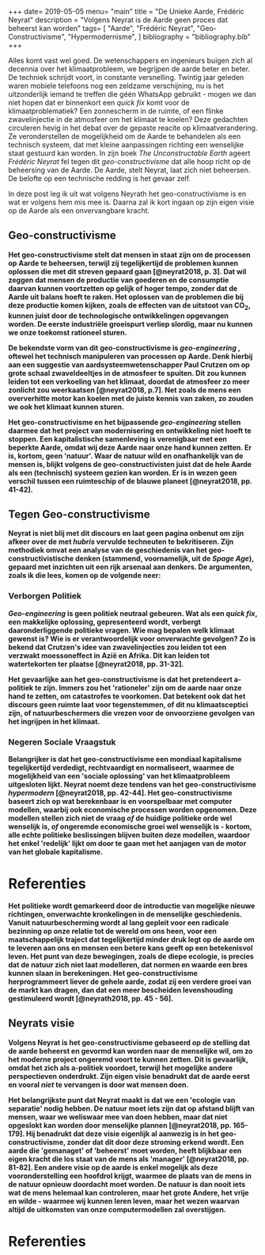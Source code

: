 +++
date= 2019-05-05
menu= "main"
title = "De Unieke Aarde, Frédéric Neyrat"
description = "Volgens Neyrat is de Aarde geen proces dat beheerst kan worden"
tags= [
    "Aarde",
    "Frédéric Neyrat",
    "Geo-Constructivisme",
    "Hypermodernisme",
]
bibliography = "bibliography.bib"
+++

Alles komt vast wel goed. De wetenschappers en ingenieurs buigen zich al decennia over het klimaatprobleem, we begrijpen de aarde beter en beter. De techniek schrijdt voort, in constante versnelling. <!--more--> Twintig jaar geleden waren mobiele telefoons nog een zeldzame verschijning, nu is het uitzonderlijk iemand te treffen die géén WhatsApp gebruikt - mogen we dan niet hopen dat er binnenkort een <i>quick fix</i> komt voor de klimaatproblematiek? Een zonnescherm in de ruimte, of een flinke zwavelinjectie in de atmosfeer om het klimaat te koelen? Deze gedachten circuleren hevig in het debat over de gepaste reacite op klimaatverandering. Ze veronderstellen de mogelijkheid om de Aarde te behandelen als een technisch systeem, dat met kleine aanpassingen richting een wenselijke staat gestuurd kan worden. In zijn boek <i> The Unconstructable Earth </i> ageert <i> Frédéric Neyrat </i> fel tegen dit <i> geo-constructivisme </i> dat alle hoop richt op de beheersing van de Aarde. De Aarde, stelt Neyrat, laat zich niet beheersen. De belofte op een technische redding is het gevaar zelf.

In deze post leg ik uit wat volgens Neyrath het geo-constructivisme is en wat er volgens hem mis mee is. Daarna zal ik kort ingaan op zijn eigen visie op de Aarde als een onvervangbare kracht. 

<b>

## Geo-constructivisme

Het geo-constructivisme stelt dat mensen in staat zijn om de processen op Aarde te beheersen, terwijl zij tegelijkertijd de problemen kunnen oplossen die met dit streven gepaard gaan [@neyrat2018, p. 3]. Dat wil zeggen dat mensen de productie van goederen en de consumptie daarvan kunnen voortzetten op gelijk of hoger tempo, zonder dat de Aarde uit balans hoeft te raken. Het oplossen van de problemen die bij deze productie komen kijken, zoals de effecten van de uitstoot van CO<sub>2</sub>, kunnen juist door de technologische ontwikkelingen opgevangen worden. De eerste industriële groeispurt verliep slordig, maar nu kunnen we onze toekomst rationeel sturen. 

<b>

De bekendste vorm van dit geo-constructivisme is <i> geo-engineering </i>, oftewel het technisch manipuleren van processen op Aarde. Denk hierbij aan een suggestie van aardsysteemwetenschapper Paul Crutzen om op grote schaal zwaveldeeltjes in de atmosfeer te spuiten. Dit zou kunnen leiden tot een verkoeling van het klimaat, doordat de atmosfeer zo meer zonlicht zou weerkaatsen [@neyrat2018, p.7]. Net zoals de mens een oververhitte motor kan koelen met de juiste kennis van zaken, zo zouden we ook het klimaat kunnen sturen. 

<b>

Het geo-constructivisme en het bijpassende <i>geo-engineering</i> stellen daarmee dat het project van modernisering en ontwikkeling niet hoeft te stoppen. Een kapitalistische samenleving is verenigbaar met een beperkte Aarde, omdat wij deze Aarde naar onze hand kunnen zetten. Er is, kortom, geen 'natuur'. Waar de natuur wild en onafhankelijk van de mensen is, blijkt volgens de geo-constructivisten juist dat de hele Aarde als een (technisch) systeem gezien kan worden. Er is in wezen geen verschil tussen een ruimteschip of de blauwe planeet [@neyrat2018, pp. 41-42]. 

## Tegen Geo-constructivisme

Neyrat is niet blij met dit discours en laat geen pagina onbenut om zijn afkeer over de met <i> hubris </i> vervulde techneuten te bekritiseren. Zijn methodiek omvat een analyse van de geschiedenis van het geo-constructivistische denken (stammend, voornamelijk, uit de <i>Spage Age</i>), gepaard met inzichten uit een rijk arsenaal aan denkers. De argumenten, zoals ik die lees, komen op de volgende neer:

### Verborgen Politiek

<i>Geo-engineering</i> is geen politiek neutraal gebeuren. Wat als een <i>quick fix</i>, een makkelijke oplossing, gepresenteerd wordt, verbergt daaronderliggende politieke vragen. Wie mag bepalen welk klimaat gewenst is? Wie is er verantwoordelijk voor onverwachte gevolgen? Zo is bekend dat Crutzen's idee van zwavelinjecties zou leiden tot een verzwakt moessoneffect in Azië en Afrika. Dit kan leiden tot watertekorten ter plaatse [@neyrat2018, pp. 31-32]. 

<b>
    
Het gevaarlijke aan het geo-constructivisme is dat het pretendeert a-politiek te zijn. Immers zou het 'rationeler' zijn om de aarde naar onze hand te zetten, om catastrofes te voorkomen. Dat betekent ook dat het discours geen ruimte laat voor tegenstemmen, of dit nu klimaatsceptici zijn, of natuurbeschermers die vrezen voor de onvoorziene gevolgen van het ingrijpen in het klimaat.  

### Negeren Sociale Vraagstuk

Belangrijker is dat het geo-constructivisme een mondiaal kapitalisme tegelijkertijd verdedigt, rechtvaardigt en normaliseert, waarmee de mogelijkheid van een 'sociale oplossing' van het klimaatprobleem uitgesloten lijkt. Neyrat noemt deze tendens van het geo-constructivisme <i>hypermodern</i> [@neyrat2018, pp. 42-44]. Het geo-constructivisme baseert zich op wat berekenbaar is en voorspelbaar met computer modellen, waarbij ook economische processen worden opgenomen. Deze modellen stellen zich niet de vraag <i>of</i> de huidige politieke orde wel wenselijk is, <i>of</i> ongeremde economische groei wel wenselijk is - kortom, alle echte politieke beslissingen blijven buiten deze modellen, waardoor het enkel 'redelijk' lijkt om door te gaan met het aanjagen van de motor van het globale kapitalisme. 

# Referenties

<b>
    
Het politieke wordt gemarkeerd door de introductie van mogelijke nieuwe richtingen, onverwachte kronkelingen in de menselijke geschiedenis. Vanuit natuurbescherming wordt al lang gepleit voor een radicale bezinning op onze relatie tot de wereld om ons heen, voor een maatschappelijk traject dat tegelijkertijd minder druk legt op de aarde om te leveren aan ons en mensen een betere kans geeft op een betekenisvol leven. Het punt van deze bewegingen, zoals de diepe ecologie, is precies dat de natuur zich niet laat modelleren, dat normen en waarde een bres kunnen slaan in berekeningen. Het geo-constructivisme herprogrammeert liever de gehele aarde, zodat zij een verdere groei van de markt kan dragen, dan dat een meer bescheiden levenshouding gestimuleerd wordt [@neyrath2018, pp. 45 - 56].

## Neyrats visie

Volgens Neyrat is het geo-constructivisme gebaseerd op de stelling dat de aarde beheerst en gevormd kan worden naar de menselijke wil, om zo het moderne project ongeremd voort te kunnen zetten. Dit is gevaarlijk, omdat het zich als a-politiek voordoet, terwijl het mogelijke andere perspectieven onderdrukt. Zijn eigen visie benadrukt dat de aarde eerst en vooral <i>niet</i> te vervangen is door wat mensen doen. 

<b>
    
Het belangrijkste punt dat Neyrat maakt is dat we een 'ecologie van separatie' nodig hebben. De natuur moet iets zijn dat op afstand blijft van mensen, waar we weliswaar mee van doen hebben, maar dat niet opgeslokt kan worden door menselijke plannen [@neyrat2018, pp. 165-179]. Hij benadrukt dat deze visie eigenlijk al aanwezig is in het geo-constructivisme, zonder dat dit door deze stroming erkend wordt. Een aarde die 'gemanaget' of 'beheerst' moet worden, heeft blijkbaar een eigen kracht die los staat van de mens als 'manager' [@neyrat2018, pp. 81-82]. Een andere visie op de aarde is enkel mogelijk als deze vooronderstelling een hoofdrol krijgt, waarmee de plaats van de mens in de natuur opnieuw doordacht moet worden. De natuur is dan nooit iets wat de mens helemaal kan controleren, maar het grote Andere, het vrije en wilde - waarmee wij kunnen leren leven, maar het wezen waarvan altijd de uitkomsten van onze computermodellen zal overstijgen. 

# Referenties

